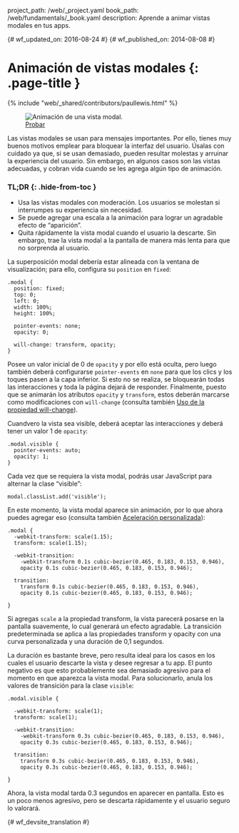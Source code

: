 project_path: /web/_project.yaml
book_path: /web/fundamentals/_book.yaml
description: Aprende a animar vistas modales en tus apps.

{# wf_updated_on: 2016-08-24 #}
{# wf_published_on: 2014-08-08 #}

# Animación de vistas modales {: .page-title }

{% include "web/_shared/contributors/paullewis.html" %}

<div class="attempt-right">
  <figure>
    <img src="images/dont-press.gif" alt="Animación de una vista modal." />
    <figcaption>
      <a href="https://googlesamples.github.io/web-fundamentals/fundamentals/design-and-ui/animations/modal-view-animation.html" target="_blank" class="external">Probar</a>
    </figcaption>
  </figure>
</div>

Las vistas modales se usan para mensajes importantes. Por ello, tienes muy buenos motivos emplear para bloquear la interfaz del usuario. Úsalas con cuidado ya que, si se usan demasiado, pueden resultar molestas y arruinar la experiencia del usuario. Sin embargo, en algunos casos son las vistas adecuadas, y cobran vida cuando se les agrega algún tipo de animación.

### TL;DR {: .hide-from-toc }
* Usa las vistas modales con moderación. Los usuarios se molestan si interrumpes su experiencia sin necesidad.
* Se puede agregar una escala a la animación para lograr un agradable efecto de “aparición”.
* Quita rápidamente la vista modal cuando el usuario la descarte. Sin embargo, trae la vista modal a la pantalla de manera más lenta para que no sorprenda al usuario.

<div class="clearfix"></div>

La superposición modal debería estar alineada con la ventana de visualización; para ello, configura su `position` en `fixed`:


    .modal {
      position: fixed;
      top: 0;
      left: 0;
      width: 100%;
      height: 100%;
    
      pointer-events: none;
      opacity: 0;
    
      will-change: transform, opacity;
    }
    

Posee un valor inicial de 0 de `opacity` y por ello está oculta, pero luego también deberá configurarse `pointer-events` en `none` para que los clics y los toques pasen a la capa inferior. Si esto no se realiza, se bloquearán todas las interacciones y toda la página dejará de responder. Finalmente, puesto que se animarán los atributos `opacity` y `transform`, estos deberán marcarse como modificaciones con `will-change` (consulta también [Uso de la propiedad will-change](animations-and-performance#using-the-will-change-property)).

Cuandvero la vista sea visible, deberá aceptar las interacciones y deberá tener un valor 1 de `opacity`:


    .modal.visible {
      pointer-events: auto;
      opacity: 1;
    }
    

Cada vez que se requiera la vista modal, podrás usar JavaScript para alternar la clase “visible”:


    modal.classList.add('visible');
    

En este momento, la vista modal aparece sin animación, por lo que ahora puedes agregar eso
(consulta también [Aceleración personalizada](custom-easing)):


    .modal {
      -webkit-transform: scale(1.15);
      transform: scale(1.15);
    
      -webkit-transition:
        -webkit-transform 0.1s cubic-bezier(0.465, 0.183, 0.153, 0.946),
        opacity 0.1s cubic-bezier(0.465, 0.183, 0.153, 0.946);
    
      transition:
        transform 0.1s cubic-bezier(0.465, 0.183, 0.153, 0.946),
        opacity 0.1s cubic-bezier(0.465, 0.183, 0.153, 0.946);
    
    }
    

Si agregas `scale` a la propiedad transform, la vista parecerá posarse en la pantalla suavemente, lo cual generará un efecto agradable. La transición predeterminada se aplica a las propiedades transform y opacity con una curva personalizada y una duración de 0,1 segundos.

La duración es bastante breve, pero resulta ideal para los casos en los cuales el usuario descarte la vista y desee regresar a tu app. El punto negativo es que esto probablemente sea demasiado agresivo para el momento en que aparezca la vista modal. Para solucionarlo, anula los valores de transición para la clase `visible`:


    .modal.visible {
    
      -webkit-transform: scale(1);
      transform: scale(1);
    
      -webkit-transition:
        -webkit-transform 0.3s cubic-bezier(0.465, 0.183, 0.153, 0.946),
        opacity 0.3s cubic-bezier(0.465, 0.183, 0.153, 0.946);
    
      transition:
        transform 0.3s cubic-bezier(0.465, 0.183, 0.153, 0.946),
        opacity 0.3s cubic-bezier(0.465, 0.183, 0.153, 0.946);
    
    }
    

Ahora, la vista modal tarda 0.3 segundos en aparecer en pantalla. Esto es un poco menos agresivo, pero se descarta rápidamente y el usuario seguro lo valorará.





{# wf_devsite_translation #}
